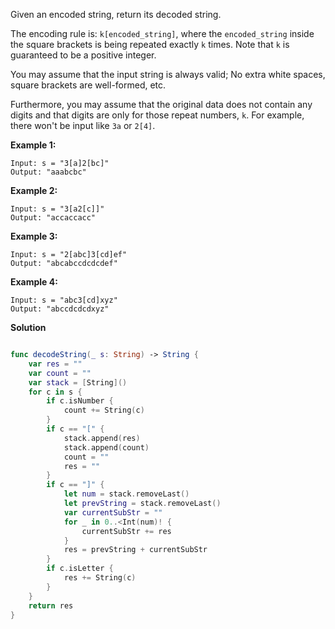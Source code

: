 Given an encoded string, return its decoded string.

The encoding rule is: `k[encoded_string]`, where the `encoded_string` inside the square brackets is being repeated exactly `k` times. Note that `k` is guaranteed to be a positive integer.

You may assume that the input string is always valid; No extra white spaces, square brackets are well-formed, etc.

Furthermore, you may assume that the original data does not contain any digits and that digits are only for those repeat numbers, `k`. For example, there won't be input like `3a` or `2[4]`.

 

**Example 1:**

```
Input: s = "3[a]2[bc]"
Output: "aaabcbc"
```

**Example 2:**

```
Input: s = "3[a2[c]]"
Output: "accaccacc"
```

**Example 3:**

```
Input: s = "2[abc]3[cd]ef"
Output: "abcabccdcdcdef"
```

**Example 4:**

```
Input: s = "abc3[cd]xyz"
Output: "abccdcdcdxyz"
```

 

**Solution**

```swift

func decodeString(_ s: String) -> String {
    var res = ""
    var count = ""
    var stack = [String]()
    for c in s {
        if c.isNumber {
            count += String(c)
        }
        if c == "[" {
            stack.append(res)
            stack.append(count)
            count = ""
            res = ""
        }
        if c == "]" {
            let num = stack.removeLast()
            let prevString = stack.removeLast()
            var currentSubStr = ""
            for _ in 0..<Int(num)! {
                currentSubStr += res
            }
            res = prevString + currentSubStr
        }
        if c.isLetter {
            res += String(c)
        }
    }
    return res
}
```

